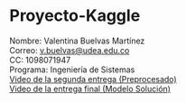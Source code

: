 # Proyecto-Kaggle  

Nombre: Valentina Buelvas Martínez  
Correo: v.buelvas@udea.edu.co  
CC: 1098071947  
Programa: Ingeniería de Sistemas  
[Video de la segunda entrega (Preprocesado)](https://youtu.be/fm9TLYqGXl0)  
[Video de la entrega final (Modelo Solución)](https://youtu.be/BvLJrojIgmI)
